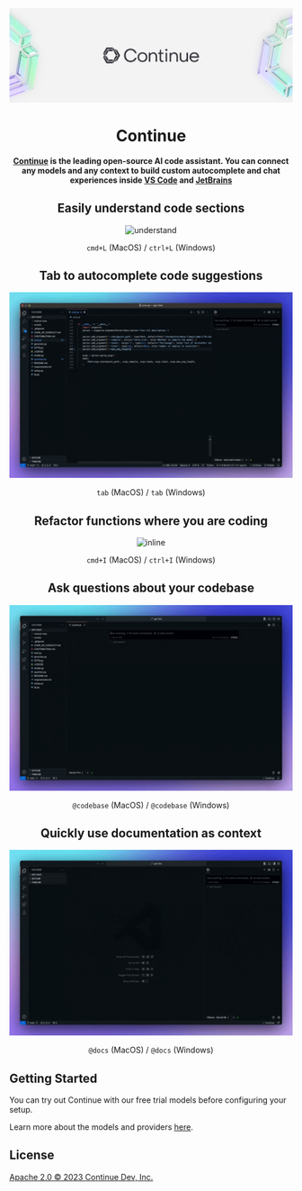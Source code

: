 ![readme](media/readme.png)

<h1 align="center">Continue</h1>

<div align="center">

**[Continue](https://docs.continue.dev) is the leading open-source AI code assistant. You can connect any models and any context to build custom autocomplete and chat experiences inside [VS Code](https://marketplace.visualstudio.com/items?itemName=Continue.continue) and [JetBrains](https://plugins.jetbrains.com/plugin/22707-continue-extension)**

</div>

<div align="center">

## Easily understand code sections

![understand](docs/static/img/understand.gif)

`cmd+L` (MacOS) / `ctrl+L` (Windows)

## Tab to autocomplete code suggestions

![autocomplete](docs/static/img/autocomplete.gif)

`tab` (MacOS) / `tab` (Windows)

## Refactor functions where you are coding

![inline](docs/static/img/inline.gif)

`cmd+I` (MacOS) / `ctrl+I` (Windows)

## Ask questions about your codebase

![codebase](docs/static/img/codebase.gif)

`@codebase` (MacOS) / `@codebase` (Windows)

## Quickly use documentation as context

![docs](docs/static/img/docs.gif)

`@docs` (MacOS) / `@docs` (Windows)

</div>

## Getting Started

You can try out Continue with our free trial models before configuring your setup.

Learn more about the models and providers [here](https://continue.dev/docs/setup/overview).

## License

[Apache 2.0 © 2023 Continue Dev, Inc.](./LICENSE)
